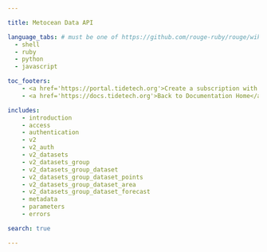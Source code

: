 ```yaml
--- 

title: Metocean Data API 

language_tabs: # must be one of https://github.com/rouge-ruby/rouge/wiki/List-of-supported-languages-and-lexers
  - shell
  - ruby
  - python
  - javascript

toc_footers:
    - <a href='https://portal.tidetech.org'>Create a subscription with Tidetech</a>
    - <a href='https://docs.tidetech.org'>Back to Documentation Home</a>

includes:
    - introduction
    - access
    - authentication
    - v2
    - v2_auth
    - v2_datasets
    - v2_datasets_group
    - v2_datasets_group_dataset
    - v2_datasets_group_dataset_points
    - v2_datasets_group_dataset_area
    - v2_datasets_group_dataset_forecast
    - metadata
    - parameters
    - errors

search: true

---
```


